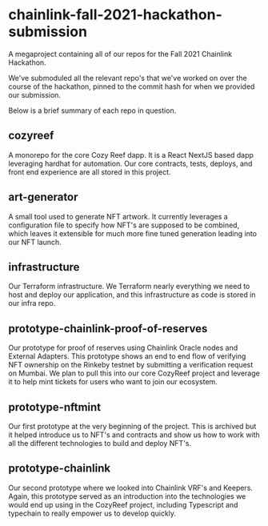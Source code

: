 # chainlink-fall-2021-hackathon-submission

A megaproject containing all of our repos for the Fall 2021 Chainlink
Hackathon.

We've submoduled all the relevant repo's that we've worked on over the course
of the hackathon, pinned to the commit hash for when we provided our
submission.

Below is a brief summary of each repo in question.

## cozyreef

A monorepo for the core Cozy Reef dapp. It is a React NextJS based dapp
leveraging hardhat for automation. Our core contracts, tests, deploys, and
front end experience are all stored in this project.

## art-generator

A small tool used to generate NFT artwork. It currently leverages a
configuration file to specify how NFT's are supposed to be combined, which
leaves it extensible for much more fine tuned generation leading into our NFT
launch.

## infrastructure

Our Terraform infrastructure. We Terraform nearly everything we need to host
and deploy our application, and this infrastructure as code is stored in our
infra repo.

## prototype-chainlink-proof-of-reserves

Our prototype for proof of reserves using Chainlink Oracle nodes and External
Adapters. This prototype shows an end to end flow of verifying NFT ownership on
the Rinkeby testnet by submitting a verification request on Mumbai. We plan to
pull this into our core CozyReef project and leverage it to help mint tickets
for users who want to join our ecosystem.

## prototype-nftmint

Our first prototype at the very beginning of the project. This is archived but
it helped introduce us to NFT's and contracts and show us how to work with all
the different technologies to build and deploy NFT's.

## prototype-chainlink

Our second prototype where we looked into Chainlink VRF's and Keepers. Again,
this prototype served as an introduction into the technologies we would end up
using in the CozyReef project, including Typescript and typechain to really
empower us to develop quickly.
